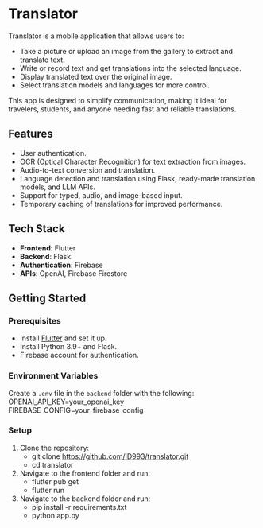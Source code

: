 # Translator

Translator is a mobile application that allows users to:
- Take a picture or upload an image from the gallery to extract and translate text.
- Write or record text and get translations into the selected language.
- Display translated text over the original image.
- Select translation models and languages for more control.

This app is designed to simplify communication, making it ideal for travelers, students, and anyone needing fast and reliable translations.

## Features
- User authentication.
- OCR (Optical Character Recognition) for text extraction from images.
- Audio-to-text conversion and translation.
- Language detection and translation using Flask, ready-made translation models, and LLM APIs.
- Support for typed, audio, and image-based input.
- Temporary caching of translations for improved performance.

## Tech Stack
- **Frontend**: Flutter
- **Backend**: Flask
- **Authentication**: Firebase
- **APIs**: OpenAI, Firebase Firestore

## Getting Started
### Prerequisites
- Install [Flutter](https://flutter.dev/docs/get-started/install) and set it up.
- Install Python 3.9+ and Flask.
- Firebase account for authentication.

### Environment Variables
Create a `.env` file in the `backend` folder with the following:
OPENAI_API_KEY=your_openai_key
FIREBASE_CONFIG=your_firebase_config

### Setup
1. Clone the repository:
   - git clone https://github.com/ID993/translator.git
   - cd translator
2. Navigate to the frontend folder and run:
   - flutter pub get
   - flutter run
3. Navigate to the backend folder and run:
   - pip install -r requirements.txt
   - python app.py


